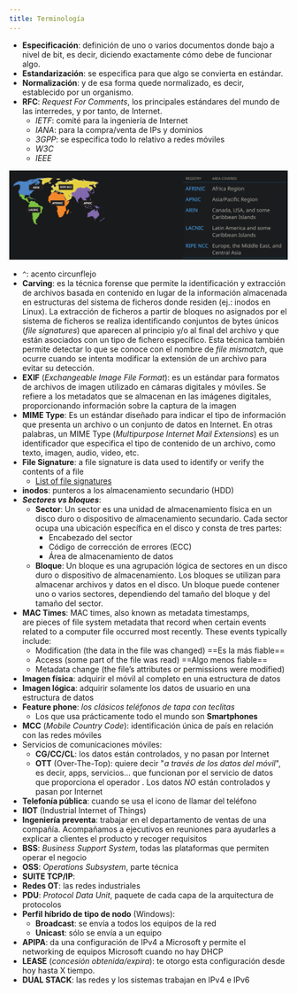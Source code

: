 ```yaml
---
title: Terminología
---
```

- **Especificación**: definición de uno o varios documentos donde bajo a nivel de bit, es decir, diciendo exactamente cómo debe de funcionar algo.
- **Estandarización**: se especifica para que algo se convierta en estándar.
- **Normalización**: y de esa forma quede normalizado, es decir, establecido por un organismo.
- **RFC**: *Request For Comments*, los principales estándares del mundo de las interredes, y por tanto, de Internet.
	- *IETF*: comité para la ingeniería de Internet
	- *IANA*: para la compra/venta de IPs y dominios
	- *3GPP*: se especifica todo lo relativo a redes móviles
	- *W3C*
	- *IEEE*

![IANA](img/Pasted%20image%2020241004125613.png)

- `^`: acento circunflejo
- **Carving**: es la técnica forense que permite la identificación y extracción de archivos basada en contenido en lugar de la información almacenada en estructuras del sistema de ficheros donde residen (ej.: inodos en Linux). La extracción de ficheros a partir de bloques no asignados por el sistema de ficheros se realiza identificando conjuntos de bytes únicos (*file signatures*) que aparecen al principio y/o al final del archivo y que están asociados con un tipo de fichero específico. Esta técnica también permite detectar lo que se conoce con el nombre de *file mismatch*, que ocurre cuando se intenta modificar la extensión de un archivo para evitar su detección.
- **EXIF** (*Exchangeable Image File Format*): es un estándar para formatos de archivos de imagen utilizado en cámaras digitales y móviles. Se refiere a los metadatos que se almacenan en las imágenes digitales, proporcionando información sobre la captura de la imagen
- **MIME Type**: Es un estándar diseñado para indicar el tipo de información que presenta un archivo o un conjunto de datos en Internet. En otras palabras, un MIME Type (*Multipurpose Internet Mail Extensions*) es un identificador que especifica el tipo de contenido de un archivo, como texto, imagen, audio, video, etc.
- **File Signature**: a file signature is data used to identify or verify the contents of a file
	- [List of file signatures](https://en.wikipedia.org/wiki/List_of_file_signatures)
- **inodos**: punteros a los almacenamiento secundario (HDD)
- ***Sectores vs bloques***:
	- **Sector**: Un sector es una unidad de almacenamiento física en un disco duro o dispositivo de almacenamiento secundario. Cada sector ocupa una ubicación específica en el disco y consta de tres partes:
		- Encabezado del sector
		- Código de corrección de errores (ECC)
		- Área de almacenamiento de datos
	- **Bloque**: Un bloque es una agrupación lógica de sectores en un disco duro o dispositivo de almacenamiento. Los bloques se utilizan para almacenar archivos y datos en el disco. Un bloque puede contener uno o varios sectores, dependiendo del tamaño del bloque y del tamaño del sector.
- **MAC Times**: MAC times, also known as metadata timestamps, are pieces of file system metadata that record when certain events related to a computer file occurred most recently. These events typically include:
	- Modification (the data in the file was changed) ==Es la más fiable==
	- Access (some part of the file was read) ==Algo menos fiable==
	- Metadata change (the file’s attributes or permissions were modified)
- **Imagen física**: adquirir el móvil al completo en una estructura de datos
- **Imagen lógica**: adquirir solamente los datos de usuario en una estructura de datos
- **Feature phone**: *los clásicos teléfonos de tapa con teclitas*
	- Los que usa prácticamente todo el mundo son **Smartphones**
- **MCC** (*Mobile Country Code*): identificación única de país en relación con las redes móviles
- Servicios de comunicaciones móviles:
	- **CG/CC/CL**: los datos están controlados, y no pasan por Internet
	- **OTT** (Over-The-Top): quiere decir "*a través de los datos del móvil*", es decir, apps, servicios... que funcionan por el servicio de datos que proporciona el operador . Los datos *NO* están controlados y pasan por Internet
- **Telefonía pública**: cuando se usa el icono de llamar del teléfono
- **IIOT** (Industrial Internet of Things)
- **Ingeniería preventa**: trabajar en el departamento de ventas de una compañía. Acompañamos a ejecutivos en reuniones para ayudarles a explicar a clientes el producto y recoger requisitos
- **BSS**: *Business Support System*, todas las plataformas que permiten operar el negocio
- **OSS**: *Operations Subsystem*, parte técnica
- **SUITE TCP/IP**:
- **Redes OT**: las redes industriales
- **PDU**: *Protocol Data Unit*, paquete de cada capa de la arquitectura de protocolos
- **Perfil híbrido de tipo de nodo** (Windows):
	- **Broadcast**: se envía a todos los equipos de la red
	- **Unicast**: sólo se envía a un equipo
- **APIPA**: da una configuración de IPv4 a Microsoft y permite el networking de equipos Microsoft cuando no hay DHCP
- **LEASE** (*concesión obtenida/expira*): te otorgo esta configuración desde hoy hasta X tiempo.
- **DUAL STACK**: las redes y los sistemas trabajan en IPv4 e IPv6